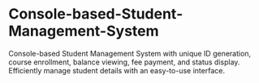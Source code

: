 # Console-based-Student-Management-System
Console-based Student Management System with unique ID generation, course enrollment, balance viewing, fee payment, and status display. Efficiently manage student details with an easy-to-use interface.
